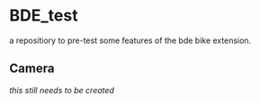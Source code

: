# BDE_test
a repositiory to pre-test some features of the bde bike extension.

## Camera
*this still needs to be created*